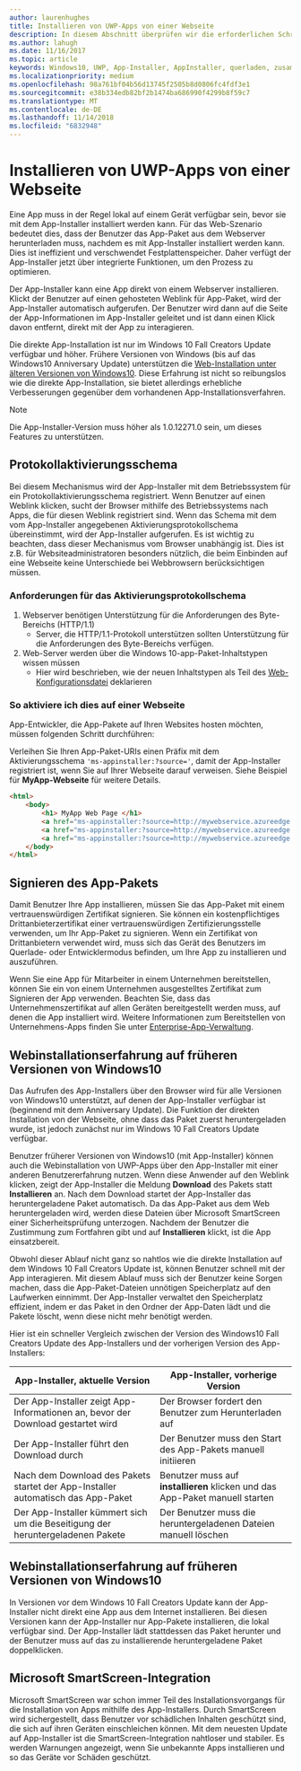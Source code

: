 ```yaml
---
author: laurenhughes
title: Installieren von UWP-Apps von einer Webseite
description: In diesem Abschnitt überprüfen wir die erforderlichen Schritte, damit Benutzer Ihre Apps direkt von der Webseite installieren können.
ms.author: lahugh
ms.date: 11/16/2017
ms.topic: article
keywords: Windows10, UWP, App-Installer, AppInstaller, querladen, zusammengehörig, optionale Pakete
ms.localizationpriority: medium
ms.openlocfilehash: 98a761bf04b56d13745f2505b8d0806fc4fdf3e1
ms.sourcegitcommit: e38b334edb82bf2b1474ba686990f4299b8f59c7
ms.translationtype: MT
ms.contentlocale: de-DE
ms.lasthandoff: 11/14/2018
ms.locfileid: "6832948"
---
```

# <a name="installing-uwp-apps-from-a-web-page"></a>Installieren von UWP-Apps von einer Webseite

Eine App muss in der Regel lokal auf einem Gerät verfügbar sein, bevor sie mit dem App-Installer installiert werden kann. Für das Web-Szenario bedeutet dies, dass der Benutzer das App-Paket aus dem Webserver herunterladen muss, nachdem es mit App-Installer installiert werden kann. Dies ist ineffizient und verschwendet Festplattenspeicher. Daher verfügt der App-Installer jetzt über integrierte Funktionen, um den Prozess zu optimieren.

Der App-Installer kann eine App direkt von einem Webserver installieren. Klickt der Benutzer auf einen gehosteten Weblink für App-Paket, wird der App-Installer automatisch aufgerufen. Der Benutzer wird dann auf die Seite der App-Informationen im App-Installer geleitet und ist dann einen Klick davon entfernt, direkt mit der App zu interagieren. 

Die direkte App-Installation ist nur im Windows 10 Fall Creators Update verfügbar und höher. Frühere Versionen von Windows (bis auf das Windows10 Anniversary Update) unterstützen die [Web-Installation unter älteren Versionen von Windows10](#web-install-experience). Diese Erfahrung ist nicht so reibungslos wie die direkte App-Installation, sie bietet allerdings erhebliche Verbesserungen gegenüber dem vorhandenen App-Installationsverfahren.
  
> [!NOTE]
> Die App-Installer-Version muss höher als 1.0.12271.0 sein, um dieses Features zu unterstützen.

## <a name="protocol-activation-scheme"></a>Protokollaktivierungsschema
Bei diesem Mechanismus wird der App-Installer mit dem Betriebssystem für ein Protokollaktivierungsschema registriert. Wenn Benutzer auf einen Weblink klicken, sucht der Browser mithilfe des Betriebssystems nach Apps, die für diesen Weblink registriert sind. Wenn das Schema mit dem vom App-Installer angegebenen Aktivierungsprotokollschema übereinstimmt, wird der App-Installer aufgerufen. Es ist wichtig zu beachten, dass dieser Mechanismus vom Browser unabhängig ist. Dies ist z.B. für Websiteadministratoren besonders nützlich, die beim Einbinden auf eine Webseite keine Unterschiede bei Webbrowsern berücksichtigen müssen. 

### <a name="requirements-for-protocol-activation-scheme"></a>Anforderungen für das Aktivierungsprotokollschema

1. Webserver benötigen Unterstützung für die Anforderungen des Byte-Bereichs (HTTP/1.1)
    - Server, die HTTP/1.1-Protokoll unterstützen sollten Unterstützung für die Anforderungen des Byte-Bereichs verfügen. 
2. Web-Server werden über die Windows 10-app-Paket-Inhaltstypen wissen müssen
    - Hier wird beschrieben, wie der neuen Inhaltstypen als Teil des [Web-Konfigurationsdatei](web-install-IIS.md#step-7---configure-the-web-app-for-app-package-mime-types) deklarieren

### <a name="how-to-enable-this-on-a-webpage"></a>So aktiviere ich dies auf einer Webseite 
App-Entwickler, die App-Pakete auf Ihren Websites hosten möchten, müssen folgenden Schritt durchführen:

Verleihen Sie Ihren App-Paket-URIs einen Präfix mit dem Aktivierungsschema `'ms-appinstaller:?source='`, damit der App-Installer registriert ist, wenn Sie auf Ihrer Webseite darauf verweisen. Siehe Beispiel für **MyApp-Webseite** für weitere Details. 
``` html
<html>
    <body>
        <h1> MyApp Web Page </h1>
        <a href="ms-appinstaller:?source=http://mywebservice.azureedge.net/HubApp.appx"> Install app package </a>
        <a href="ms-appinstaller:?source=http://mywebservice.azureedge.net/HubAppBundle.appxbundle"> Install app bundle  </a>
        <a href="ms-appinstaller:?source=http://mywebservice.azureedge.net/HubAppSet.appinstaller"> Install related set </a>
    </body>
</html>
```

## <a name="signing-the-app-package"></a>Signieren des App-Pakets
Damit Benutzer Ihre App installieren, müssen Sie das App-Paket mit einem vertrauenswürdigen Zertifikat signieren. Sie können ein kostenpflichtiges Drittanbieterzertifikat einer vertrauenswürdigen Zertifizierungsstelle verwenden, um Ihr App-Paket zu signieren. Wenn ein Zertifikat von Drittanbietern verwendet wird, muss sich das Gerät des Benutzers im Querlade- oder Entwicklermodus befinden, um Ihre App zu installieren und auszuführen.

Wenn Sie eine App für Mitarbeiter in einem Unternehmen bereitstellen, können Sie ein von einem Unternehmen ausgestelltes Zertifikat zum Signieren der App verwenden. Beachten Sie, dass das Unternehmenszertifikat auf allen Geräten bereitgestellt werden muss, auf denen die App installiert wird. Weitere Informationen zum Bereitstellen von Unternehmens-Apps finden Sie unter [Enterprise-App-Verwaltung](https://docs.microsoft.com/windows/client-management/mdm/enterprise-app-management).

## Webinstallationserfahrung auf früheren Versionen von Windows10<a name="web-install-experience"></a>

Das Aufrufen des App-Installers über den Browser wird für alle Versionen von Windows10 unterstützt, auf denen der App-Installer verfügbar ist (beginnend mit dem Anniversary Update). Die Funktion der direkten Installation von der Webseite, ohne dass das Paket zuerst heruntergeladen wurde, ist jedoch zunächst nur im Windows 10 Fall Creators Update verfügbar.  

Benutzer früherer Versionen von Windows10 (mit App-Installer) können auch die Webinstallation von UWP-Apps über den App-Installer mit einer anderen Benutzererfahrung nutzen. Wenn diese Anwender auf den Weblink klicken, zeigt der App-Installer die Meldung **Download** des Pakets statt **Installieren** an. Nach dem Download startet der App-Installer das heruntergeladene Paket automatisch. Da das App-Paket aus dem Web heruntergeladen wird, werden diese Dateien über Microsoft SmartScreen einer Sicherheitsprüfung unterzogen. Nachdem der Benutzer die Zustimmung zum Fortfahren gibt und auf **Installieren** klickt, ist die App einsatzbereit.

Obwohl dieser Ablauf nicht ganz so nahtlos wie die direkte Installation auf dem Windows 10 Fall Creators Update ist, können Benutzer schnell mit der App interagieren. Mit diesem Ablauf muss sich der Benutzer keine Sorgen machen, dass die App-Paket-Dateien unnötigen Speicherplatz auf den Laufwerken einnimmt. Der App-Installer verwaltet den Speicherplatz effizient, indem er das Paket in den Ordner der App-Daten lädt und die Pakete löscht, wenn diese nicht mehr benötigt werden. 

Hier ist ein schneller Vergleich zwischen der Version des Windows10 Fall Creators Update des App-Installers und der vorherigen Version des App-Installers:

| App-Installer, aktuelle Version | App-Installer, vorherige Version |
|------------------------------|----------------------------------|
| Der App-Installer zeigt App-Informationen an, bevor der Download gestartet wird | Der Browser fordert den Benutzer zum Herunterladen auf  |
| Der App-Installer führt den Download durch | Der Benutzer muss den Start des App-Pakets manuell initiieren |
| Nach dem Download des Pakets startet der App-Installer automatisch das App-Paket | Benutzer muss auf **installieren** klicken und das App-Paket manuell starten |
| Der App-Installer kümmert sich um die Beseitigung der heruntergeladenen Pakete | Der Benutzer muss die heruntergeladenen Dateien manuell löschen |

## <a name="web-install-experience-on-previous-versions-of-windows-10"></a>Webinstallationserfahrung auf früheren Versionen von Windows10
In Versionen vor dem Windows 10 Fall Creators Update kann der App-Installer nicht direkt eine App aus dem Internet installieren. Bei diesen Versionen kann der App-Installer nur App-Pakete installieren, die lokal verfügbar sind. Der App-Installer lädt stattdessen das Paket herunter und der Benutzer muss auf das zu installierende heruntergeladene Paket doppelklicken.


## <a name="microsoft-smartscreen-integration"></a>Microsoft SmartScreen-Integration

Microsoft SmartScreen war schon immer Teil des Installationsvorgangs für die Installation von Apps mithilfe des App-Installers. Durch SmartScreen wird sichergestellt, dass Benutzer vor schädlichen Inhalten geschützt sind, die sich auf ihren Geräten einschleichen können. Mit dem neuesten Update auf App-Installer ist die SmartScreen-Integration nahtloser und stabiler. Es werden Warnungen angezeigt, wenn Sie unbekannte Apps installieren und so das Geräte vor Schäden geschützt. 
